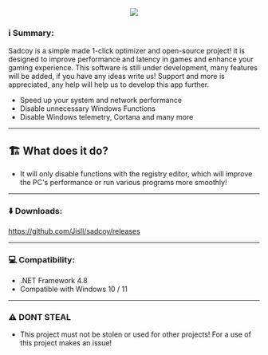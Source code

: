 <p align="center">
		<img src="https://cdn.discordapp.com/attachments/927291995947413515/992529939897274498/Screenshot_1.png">
	</a>
</p> 

### ℹ️ Summary: ###

Sadcoy is a simple made 1-click optimizer and open-source project! it is designed to improve performance and latency in games and enhance your gaming experience.
This software is still under development, many features will be added, if you have any ideas write us! Support and more is appreciated, any help will help us to develop this app further.

* Speed up your system and network performance
* Disable unnecessary Windows Functions
* Disable Windows telemetry, Cortana and many more

<hr>

## 🏗️ What does it do?
- It will only disable functions with the registry editor, which will improve the PC's performance or run various programs more smoothly! 

<hr>

### ⬇️ Downloads: ###
https://github.com/Jisll/sadcoy/releases

<hr>

### 💻 Compatibility: ###

* .NET Framework 4.8
* Compatible with Windows 10 / 11

<hr>

### ⚠️ DONT STEAL ###

* This project must not be stolen or used for other projects! For a use of this project makes an issue!
